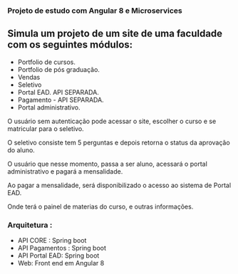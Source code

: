 ### Projeto de estudo com Angular 8 e Microservices

## Simula um projeto de um site de uma faculdade com os seguintes módulos:

- Portfolio de cursos.
- Portfolio de pós graduação.
- Vendas
- Seletivo
- Portal EAD. API SEPARADA.
- Pagamento - API SEPARADA.
- Portal administrativo.

O usuário sem autenticação pode acessar o site, escolher o curso e se matricular para o seletivo.

O seletivo consiste tem 5 perguntas e depois retorna o status da aprovação do aluno.

O usuário que nesse momento, passa a ser aluno, acessará o portal administrativo e pagará a mensalidade.

Ao pagar a mensalidade, será disponibilizado o acesso ao sistema de Portal EAD.

Onde terá o painel de materias do curso, e outras informações.

### Arquitetura :

- API CORE : Spring boot
- API Pagamentos : Spring boot
- API Portal EAD: Spring boot
- Web: Front end em Angular 8
